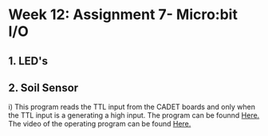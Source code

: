 # Week 12: Assignment 7- Micro:bit I/O

## 1. LED's 

## 2. Soil Sensor 

  i) This program reads the TTL input from the CADET boards and only when the TTL input is a generating a high input. The program can be founnd [Here.](https://github.com/Introduction-to-Computer-Engineering/final-project-assignment-7-week-12-leeanswoo/blob/master/digital-in.js) The video of the operating program can be found [Here.](https://imgur.com/a/pw2fL6A)

